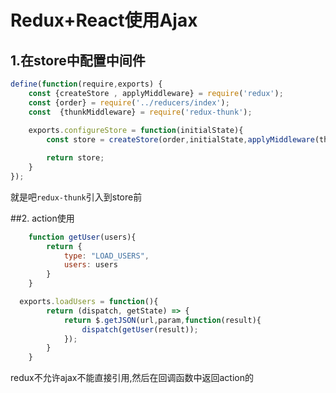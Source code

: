 # Redux+React使用Ajax

## 1.在store中配置中间件

```javascript
define(function(require,exports) {
    const {createStore , applyMiddleware} = require('redux');
    const {order} = require('../reducers/index');
    const  {thunkMiddleware} = require('redux-thunk');
    
    exports.configureStore = function(initialState){
        const store = createStore(order,initialState,applyMiddleware(thunkMiddleware));

        return store;
    }
});
```

就是吧`redux-thunk`引入到store前

##2. action使用

```javascript
    function getUser(users){
        return {
            type: "LOAD_USERS",
            users: users
        }
    }

  exports.loadUsers = function(){
        return (dispatch, getState) => {
            return $.getJSON(url,param,function(result){
                dispatch(getUser(result));
            });
        }
    }
```

redux不允许ajax不能直接引用,然后在回调函数中返回action的



